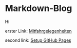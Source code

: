 # Markdown-Blog

Hi

erster Link: 
[Mitfahrgelegenheiten](mitfahrgelegenheiten.md)

second link:
[Setup GitHub Pages](setup_github_pages.md)